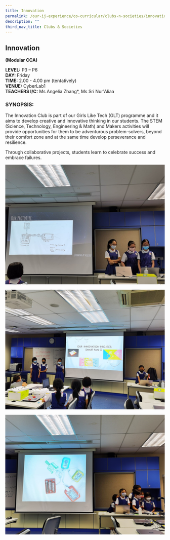 ```yaml
---
title: Innovation
permalink: /our-ij-experience/co-curricular/clubs-n-societies/innovation/
description: ""
third_nav_title: Clubs & Societies
---
```



## Innovation

**(Modular CCA)**

  

**LEVEL:** P3 – P6<br>
**DAY:** Friday<br>
**TIME:** 2.00 - 4.00 pm (tentatively)<br>
**VENUE:** CyberLab1<br>
**TEACHERS I/C:** Ms Angelia Zhang\*, Ms Sri Nur'Aliaa

### SYNOPSIS:

The Innovation Club is part of our Girls Like Tech (GLT) programme and it aims to develop creative and innovative thinking in our students. The STEM (Science, Technology, Engineering & Math) and Makers activities will provide opportunities for them to be adventurous problem-solvers, beyond their comfort zone and at the same time develop perseverance and resilience.

Through collaborative projects, students learn to celebrate success and embrace failures.


![](/images/Co%20Curricular/Innovation_1.jpg)

![](/images/Co%20Curricular/Innovation_2.jpg)

![](/images/Co%20Curricular/Innovation_3.jpg)